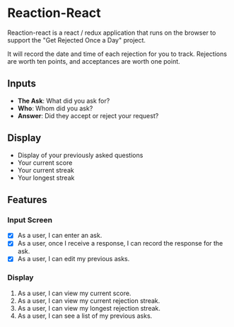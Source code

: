 # Reaction-React

Reaction-react is a react / redux application that runs on the browser to support the "Get Rejected Once a Day" project.

It will record the date and time of each rejection for you to track. Rejections are worth ten points, and acceptances are worth
one point. 

## Inputs

* **The Ask**: What did you ask for?
* **Who**: Whom did you ask?
* **Answer**: Did they accept or reject your request?

## Display
* Display of your previously asked questions
* Your current score
* Your current streak
* Your longest streak

## Features 
### Input Screen
* [x] As a user, I can enter an ask.
* [x] As a user, once I receive a response, I can record the response for the ask.
* [x] As a user, I can edit my previous asks.

### Display
1. As a user, I can view my current score.
1. As a user, I can view my current rejection streak.
1. As a user, I can view my longest rejection streak.
1. As a user, I can see a list of my previous asks.
